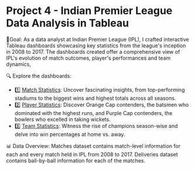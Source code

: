 # Project 4 - Indian Premier League Data Analysis in Tableau

🎯Goal:
As a data analyst at Indian Premier League (IPL), I crafted interactive Tableau dashboards showcasing key statistics from the league's inception in 2008 to 2017. The dashboards created offer a comprehensive view of IPL's evolution of match outcomes, player's performances and team dynamics,

🔍 Explore the dashboards:

- 1️⃣ [Match Statistics](https://public.tableau.com/app/profile/monique.baptista/viz/IPLdataset-Part1-MatchStatistics/MatchStatistics): Uncover fascinating insights, from top-performing stadiums to the biggest wins and highest totals across all seasons.
- 2️⃣ [Player Statistics](https://public.tableau.com/app/profile/monique.baptista/viz/IPLdataset-Part2-PlayerStatistics/PlayerStatistics): Discover Orange Cap contenders, the batsmen who dominated with the highest runs, and Purple Cap contenders, the bowlers who excelled in taking wickets.
- 3️⃣ [Team Statistics](https://public.tableau.com/app/profile/monique.baptista/viz/IPLdataset-Part3-TeamStatistics/TeamStatistics): Witness the rise of champions season-wise and delve into win percentages at home vs. away.

📊 Data Overview: 
Matches dataset contains match-level information for each and every match held in IPL from 2008 to 2017.
Deliveries dataset contains ball-by-ball information for each of the matches.
